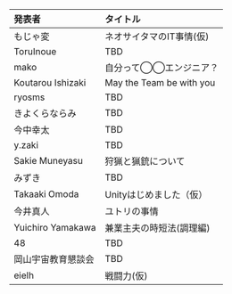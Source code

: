 | 発表者             | タイトル                 |
|:-------------------|:-------------------------|
| もじゃ変           | ネオサイタマのIT事情(仮) |
| ToruInoue          | TBD                      |
| mako               | 自分って◯◯エンジニア？ | 
| Koutarou Ishizaki  | May the Team be with you |
| ryosms             | TBD                      |
| きよくらならみ     | TBD                      |
| 今中幸太           | TBD                      |
| y.zaki             | TBD                      |
| Sakie Muneyasu     | 狩猟と猟銃について       |
| みずき             | TBD                      |
| Takaaki Omoda      | Unityはじめました（仮）  |
| 今井真人           | ユトリの事情             |
| Yuichiro Yamakawa  | 兼業主夫の時短法(調理編) |
| 48                 | TBD                      |
| 岡山宇宙教育懇談会 | TBD                      |
| eielh              | 戦闘力(仮)               |
